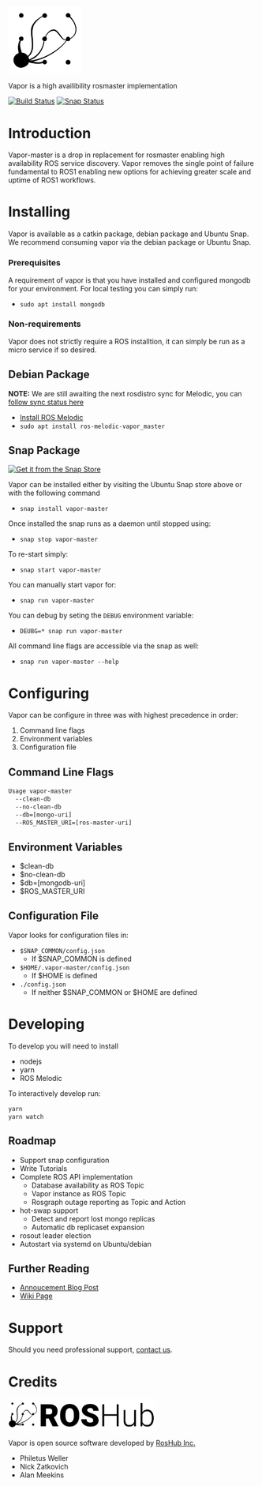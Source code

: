 <img src=./icons/roshub_vector_logo.svg width=150>


Vapor is a high availibility rosmaster implementation

[![Build Status](http://build.ros.org/buildStatus/icon?job=Mdev__vapor_master__ubuntu_bionic_amd64)](http://build.ros.org/job/Mdev__vapor_master__ubuntu_bionic_amd64/)  [![Snap Status](https://build.snapcraft.io/badge/roshub/vapor_master.svg)](https://build.snapcraft.io/user/roshub/vapor_master)


# Introduction

Vapor-master is a drop in replacement for rosmaster enabling high availability ROS service discovery. Vapor removes the single point of failure fundamental to ROS1 enabling new options for achieving greater scale and uptime of ROS1 workflows.

# Installing

Vapor is available as a catkin package, debian package and Ubuntu Snap. We recommend consuming vapor via the debian package or Ubuntu Snap.

### Prerequisites

A requirement of vapor is that you have installed and configured mongodb for your environment. For local testing you can simply run:

* `sudo apt install mongodb`

### Non-requirements

Vapor does not strictly require a ROS installtion, it can simply be run as a micro service if so desired.

## Debian Package

**NOTE:** We are still awaiting the next rosdistro sync for Melodic, you can [follow sync status here](http://repositories.ros.org/status_page/ros_melodic_default.html?q=vapor)

 * [Install ROS Melodic](http://wiki.ros.org/melodic/Installation/)
 * `sudo apt install ros-melodic-vapor_master`

## Snap Package

[![Get it from the Snap Store](https://snapcraft.io/static/images/badges/en/snap-store-white.svg)](https://snapcraft.io/vapor-master)

Vapor can be installed either by visiting the Ubuntu Snap store above or with the following command

* `snap install vapor-master`

Once installed the snap runs as a daemon until stopped using:

* `snap stop vapor-master`

To re-start simply:

* `snap start vapor-master`

You can manually start vapor for:

* `snap run vapor-master`

You can debug by seting the `DEBUG` environment variable:

* `DEUBG=* snap run vapor-master`

All command line flags are accessible via the snap as well:

* `snap run vapor-master --help`

# Configuring

Vapor can be configure in three was with highest precedence in order:

1. Command line flags
2. Environment variables
3. Configuration file

## Command Line Flags

```
Usage vapor-master
  --clean-db
  --no-clean-db
  --db=[mongo-uri]
  --ROS_MASTER_URI=[ros-master-uri]
```

## Environment Variables

 * $clean-db
 * $no-clean-db
 * $db=[mongodb-uri]
 * $ROS_MASTER_URI

## Configuration File

Vapor looks for configuration files in:

 * `$SNAP_COMMON/config.json`
   * If $SNAP_COMMON is defined
 * `$HOME/.vapor-master/config.json`
    * If $HOME is defined
 * `./config.json`
    * If neither $SNAP_COMMON or $HOME are defined


# Developing

To develop you will need to install

 * nodejs
 * yarn
 * ROS Melodic

To interactively develop run:

```
yarn
yarn watch
```

## Roadmap

 * Support snap configuration
 * Write Tutorials
 * Complete ROS API implementation
    * Database availability as ROS Topic
    * Vapor instance as ROS Topic
    * Rosgraph outage reporting as Topic and Action
 * hot-swap support
    * Detect and report lost mongo replicas
    * Automatic db replicaset expansion
 * rosout leader election
 * Autostart via systemd on Ubuntu/debian

## Further Reading

* [Annoucement Blog Post](https://medium.com/roshub/introducing-vapor-a-high-availability-ros-1-x-master-19d66506cb7a)
* [Wiki Page](http://wiki.ros.org/vapor_master)

# Support

Should you need professional support, [contact us](https://roshub.io/contact/).

# Credits

[<img src=./icons/roshub_logo_cropped_large.png width=300>](https://roshub.io)

Vapor is open source software developed by [RosHub Inc.](https://roshub.io)

 * Philetus Weller
 * Nick Zatkovich
 * Alan Meekins
